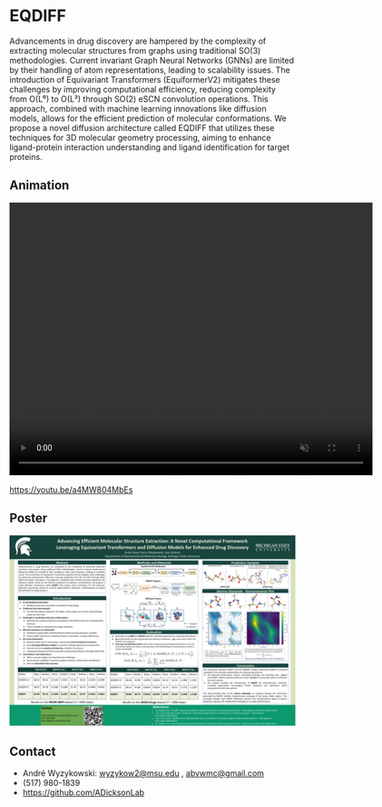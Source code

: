 # EQDIFF
Advancements in drug discovery are hampered by the complexity of extracting molecular structures from graphs using traditional SO(3) methodologies. Current invariant Graph Neural Networks (GNNs) are limited by their handling of atom representations, leading to scalability issues. The introduction of Equivariant Transformers (EquiformerV2) mitigates these challenges by improving computational efficiency, reducing complexity from O(L⁶) to O(L³) through SO(2) eSCN convolution operations. This approach, combined with machine learning innovations like diffusion models, allows for the efficient prediction of molecular conformations. We propose a novel diffusion architecture called EQDIFF that utilizes these techniques for 3D molecular geometry processing, aiming to enhance ligand-protein interaction understanding and ligand identification for target proteins.

## Animation

<video autoplay muted playsinline controls width="640" height="480">
  <source src="https://github.com/andrewyzy/EQDIFF/raw/main/animation.mp4" type="video/mp4">
</video>

https://youtu.be/a4MW804MbEs

## Poster
<img src="Poster.png" alt="architecture" width="800"/>

## Contact

* André Wyzykowski: wyzykow2@msu.edu , abvwmc@gmail.com
*  (517) 980-1839
*  https://github.com/ADicksonLab

